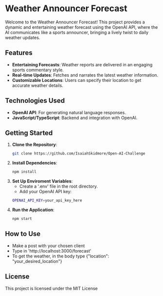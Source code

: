 # **Weather Announcer Forecast**

Welcome to the Weather Announcer Forecast! This project provides a dynamic and entertaining weather forecast using the OpenAI API, where the AI communicates like a sports announcer, bringing a lively twist to daily weather updates.

## **Features**
- **Entertaining Forecasts**: Weather reports are delivered in an engaging sports commentary style.
- **Real-time Updates**: Fetches and narrates the latest weather information.
- **Customizable Locations**: Users can specify their location to get accurate weather details.
  
## **Technologies Used**
- **OpenAI API**: For generating natural language responses.
- **JavaScript/TypeScript**: Backend and integration with OpenAI.  

## **Getting Started**

1. **Clone the Repository**:
   ```bash
   git clone https://github.com/IsaiahSkidmore/Open-AI-Challenge  
2. **Install Dependencies**:
   ```bash
   npm install
3. **Set Up Enviroment Variables**:
   * Create a '.env' file in the root directory.
   * Add your OpenAI API key:
   ```bash  
   OPENAI_API_KEY=your_api_key_here
4. **Run the Application**:
   ```bash
   npm start

## **How to Use**  
* Make a post with your chosen client
* Type in 'http://localhost:3000/forecast'
* To get the weather, in the body type {"location": "your_desired_location"}

## **License**
This project is licensed under the MIT License
   



